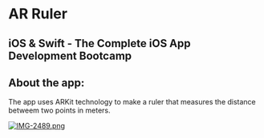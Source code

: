 # AR Ruler
## iOS & Swift - The Complete iOS App Development Bootcamp


## About the app:
The  app uses ARKit technology to  make a ruler that measures the distance  betweem two points in meters.


[![IMG-2489.png](https://i.postimg.cc/155FGWH4/IMG-2489.png)](https://postimg.cc/6TgTwfFN)
